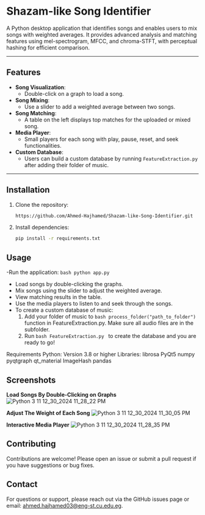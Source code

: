 # Shazam-like Song Identifier

A Python desktop application that identifies songs and enables users to mix songs with weighted averages. It provides advanced analysis and matching features using mel-spectrogram, MFCC, and chroma-STFT, with perceptual hashing for efficient comparison.

---

## Features

- **Song Visualization**:
  - Double-click on a graph to load a song.
- **Song Mixing**:
  - Use a slider to add a weighted average between two songs.
- **Song Matching**:
  - A table on the left displays top matches for the uploaded or mixed song.
- **Media Player**:
  - Small players for each song with play, pause, reset, and seek functionalities.
- **Custom Database**:
  - Users can build a custom database by running `FeatureExtraction.py` after adding their folder of music.

---

## Installation

1. Clone the repository:
   ```bash
   https://github.com/Ahmed-Hajhamed/Shazam-like-Song-Identifier.git

2. Install dependencies:
    ```bash
    pip install -r requirements.txt
    ```
## Usage
-Run the application:
    ```bash
    python app.py
    ```

- Load songs by double-clicking the graphs.
- Mix songs using the slider to adjust the weighted average.
- View matching results in the table.
- Use the media players to listen to and seek through the songs.
- To create a custom database of music:
  1. Add your folder of music to ```bash process_folder("path_to_folder")``` function in FeatureExtraction.py. Make sure all audio files are in the subfolder.
  2. Run ```bash FeatureExtraction.py ``` to create the database and you are ready to go!


Requirements
Python: Version 3.8 or higher
Libraries:
librosa
PyQt5
numpy
pyqtgraph
qt_material
ImageHash
pandas

## Screenshots

**Load Songs By Double-Clicking on Graphs**
![Python 3 11 12_30_2024 11_28_22 PM](https://github.com/user-attachments/assets/78cb942b-21a5-44cc-a3d2-176bd2c7bfd7)

**Adjust The Weight of Each Song**
![Python 3 11 12_30_2024 11_30_05 PM](https://github.com/user-attachments/assets/23506d94-4489-4406-b30c-1d81e7f77cb1)

**Interactive Media Player**
![Python 3 11 12_30_2024 11_28_35 PM](https://github.com/user-attachments/assets/da41ea4c-9453-41a7-a2c0-cceca1c1b16d)

## Contributing
Contributions are welcome! Please open an issue or submit a pull request if you have suggestions or bug fixes.

## Contact
For questions or support, please reach out via the GitHub issues page or email: ahmed.hajhamed03@eng-st.cu.edu.eg.

